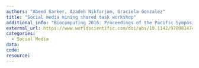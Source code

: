 ```yaml
---
authors: "Abeed Sarker, Azadeh Nikfarjam, Graciela Gonzalez"
title: "Social media mining shared task workshop"
additional_info: "Biocomputing 2016: Proceedings of the Pacific Symposium"
external_url: https://www.worldscientific.com/doi/abs/10.1142/9789814749411_0054
categories:
  - Social Media
data:
code:
resource:
---
```

